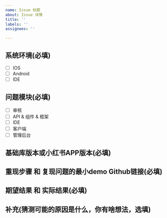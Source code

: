 ```yaml
---
name: Issue 标题
about: Issue 详情
title: ''
labels: ''
assignees: ''

---
```


## 系统环境(必填)
- [ ] IOS
- [ ] Android
- [ ] IDE

## 问题模块(必填)
- [ ] 审核
- [ ] API & 组件 & 框架
- [ ] IDE
- [ ] 客户端
- [ ] 管理后台

## 基础库版本或小红书APP版本(必填)

## 重现步骤 和 复现问题的最小demo Github链接(必填)

## 期望结果 和 实际结果(必填)

## 补充(猜测可能的原因是什么，你有啥想法，选填)
